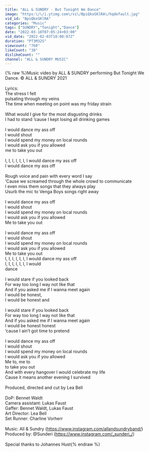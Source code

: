 ```yaml
---
title: "ALL & SUNDRY - But Tonight We Dance"
image: "https:\/\/i.ytimg.com\/vi\/BpiQkoSKlRA\/hqdefault.jpg"
vid_id: "BpiQkoSKlRA"
categories: "Music"
tags: ["SUNDRY","Tonight","Dance"]
date: "2022-03-18T07:05:24+03:00"
vid_date: "2022-02-03T18:00:07Z"
duration: "PT3M32S"
viewcount: "768"
likeCount: "38"
dislikeCount: ""
channel: "ALL & SUNDRY MUSIC"
---
```

{% raw %}Music video by ALL &amp; SUNDRY performing But Tonight We Dance. © ALL &amp; SUNDRY 2021<br /><br />Lyrics:<br />The stress I felt <br />pulsating through my veins <br />The time when meeting on point was my friday strain <br /><br />What would I give for the most disgusting drinks <br />I had to stand ‘cause I kept losing all drinking games <br /><br />I would dance my ass off <br />I would shout <br />I would spend my money on local rounds <br />I would ask you if you allowed <br />me to take you out <br /><br />I, I, I, I, I, I, I would dance my ass off <br />I would dance my ass off <br /><br />Rough voice and pain with every word I say <br />‘Cause we screamed through the whole crowd to communicate <br />I even miss them songs that they always play <br />Usurb the mic to Venga Boys songs right away <br /><br />I would dance my ass off <br />I would shout <br />I would spend my money on local rounds <br />I would ask you if you allowed <br />Me to take you out <br /><br />I would dance my ass off <br />I would shout <br />I would spend my money on local rounds <br />I would ask you if you allowed <br />Me to take you out <br />I, I, I, I, I, I, I would dance my ass off <br />I, I, I, I, I, I, I would  <br />dance  <br /><br />I would stare if you looked back <br />For way too long I way not like that <br />And if you asked me if I wanna meet again <br />I would be honest, <br />I would be honest and <br /><br />I would stare if you looked back <br />For way too long I way not like that <br />And if you asked me if I wanna meet again <br />I would be honest honest  <br />‘cause I ain’t got time to pretend <br /><br />I would dance my ass off <br />I would shout <br />I would spend my money on local rounds <br />I would ask you if you allowed <br />Me to, me to <br />to take you out <br />And with every hangover I would celebrate my life <br />Cause it means another evening I survived<br /><br />Produced, directed and cut by Lea Bell<br /><br />DoP: Bennet Waldt<br />Camera assistant: Lukas Faust<br />Gaffer: Bennet Waldt, Lukas Faust<br />Art Director: Lea Bell<br />Set Runner: Charline Vorherr<br /><br />Music: All &amp; Sundry (<a rel="nofollow" target="blank" href="https://www.instagram.com/allandsundryband/)">https://www.instagram.com/allandsundryband/)</a><br />Produced by: @Sunderi (<a rel="nofollow" target="blank" href="https://www.instagram.com/_sunderi_/)">https://www.instagram.com/_sunderi_/)</a><br /><br />Special thanks to Johannes Hust{% endraw %}
